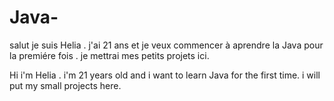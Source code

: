 # Java-
salut je suis Helia . j'ai 21 ans et je veux commencer à aprendre la Java pour la premiére fois .
je mettrai mes petits projets ici. 

Hi i'm Helia . i'm 21 years old and i want to learn Java for the first time.
i will put my small projects here.
